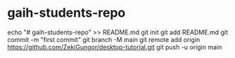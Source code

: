 # gaih-students-repo
echo "# gaih-students-repo" >> README.md
git init
git add README.md
git commit -m "first commit"
git branch -M main
git remote add origin https://github.com/ZekiGungor/desktop-tutorial.git
git push -u origin main
